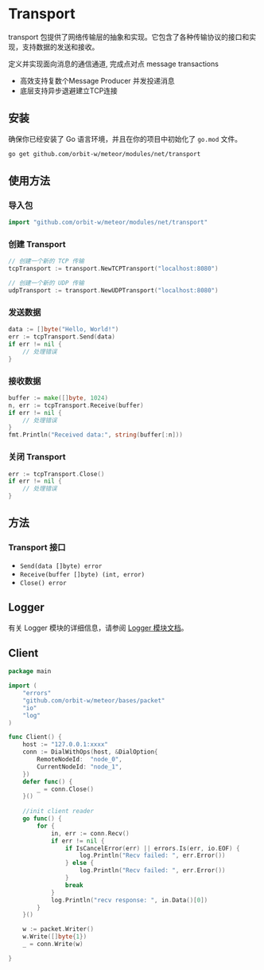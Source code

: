 # Transport
transport 包提供了网络传输层的抽象和实现。它包含了各种传输协议的接口和实现，支持数据的发送和接收。

定义并实现面向消息的通信通道,
完成点对点 message transactions
- 高效支持复数个Message Producer 并发投递消息
- 底层支持异步退避建立TCP连接

## 安装

确保你已经安装了 Go 语言环境，并且在你的项目中初始化了 `go.mod` 文件。

```sh
go get github.com/orbit-w/meteor/modules/net/transport
```

## 使用方法

### 导入包

```go
import "github.com/orbit-w/meteor/modules/net/transport"
```

### 创建 Transport

```go
// 创建一个新的 TCP 传输
tcpTransport := transport.NewTCPTransport("localhost:8080")

// 创建一个新的 UDP 传输
udpTransport := transport.NewUDPTransport("localhost:8080")
```

### 发送数据

```go
data := []byte("Hello, World!")
err := tcpTransport.Send(data)
if err != nil {
    // 处理错误
}
```

### 接收数据

```go
buffer := make([]byte, 1024)
n, err := tcpTransport.Receive(buffer)
if err != nil {
    // 处理错误
}
fmt.Println("Received data:", string(buffer[:n]))
```

### 关闭 Transport

```go
err := tcpTransport.Close()
if err != nil {
    // 处理错误
}
```

## 方法

### Transport 接口

- `Send(data []byte) error`
- `Receive(buffer []byte) (int, error)`
- `Close() error`

## Logger
有关 Logger 模块的详细信息，请参阅 [Logger 模块文档](./logger/README.md)。

## Client
```go
package main

import (
	"errors"
	"github.com/orbit-w/meteor/bases/packet"
	"io"
	"log"
)

func Client() {
	host := "127.0.0.1:xxxx"
	conn := DialWithOps(host, &DialOption{
		RemoteNodeId:  "node_0",
		CurrentNodeId: "node_1",
	})
	defer func() {
		_ = conn.Close()
	}()
    
	//init client reader
	go func() {
		for {
			in, err := conn.Recv()
			if err != nil {
				if IsCancelError(err) || errors.Is(err, io.EOF) {
					log.Println("Recv failed: ", err.Error())
				} else {
					log.Println("Recv failed: ", err.Error())
				}
				break
			}
			log.Println("recv response: ", in.Data()[0])
		}
	}()

	w := packet.Writer()
	w.Write([]byte{1})
	_ = conn.Write(w)

}

```
